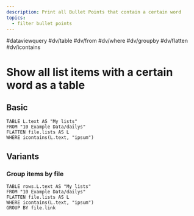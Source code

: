 ```yaml
---
description: Print all Bullet Points that contain a certain word
topics:
  - filter bullet points
---
```

#dataviewquery
#dv/table #dv/from #dv/where #dv/groupby #dv/flatten #dv/icontains 

# Show all list items with a certain word as a table

## Basic 

```dataview
TABLE L.text AS "My lists"
FROM "10 Example Data/dailys"
FLATTEN file.lists AS L
WHERE icontains(L.text, "ipsum")
```

## Variants

### Group items by file

```dataview
TABLE rows.L.text AS "My lists"
FROM "10 Example Data/dailys"
FLATTEN file.lists AS L
WHERE icontains(L.text, "ipsum")
GROUP BY file.link
```